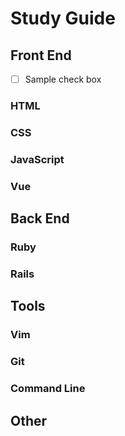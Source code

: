 # Study Guide

## Front End

-[ ] Sample check box

### HTML

### CSS

### JavaScript

### Vue

## Back End

### Ruby

### Rails

## Tools

### Vim

### Git

### Command Line

## Other